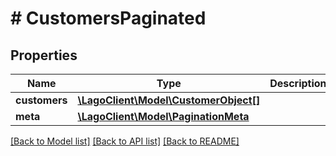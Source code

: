 # # CustomersPaginated

## Properties

Name | Type | Description | Notes
------------ | ------------- | ------------- | -------------
**customers** | [**\LagoClient\Model\CustomerObject[]**](CustomerObject.md) |  |
**meta** | [**\LagoClient\Model\PaginationMeta**](PaginationMeta.md) |  |

[[Back to Model list]](../../README.md#models) [[Back to API list]](../../README.md#endpoints) [[Back to README]](../../README.md)
